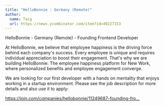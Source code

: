 ```yaml
---
title: "HelloBonnie : Germany (Remote)"
author:
  name: Taig
  url: https://news.ycombinator.com/item?id=40227153
---
```

HelloBonnie - Germany (Remote) - Founding Frontend Developer

At HelloBonnie, we believe that employee happiness is the driving force behind each company&#x27;s success. Every employee is unique and requires individual appreciation to boost their engagement. That&#x27;s why we are building HelloBonnie: The employee happiness platform for New Work, where personalized benefits and employee engagement converge.

We are looking for our first developer with a hands on mentality that enjoys working in a startup environment. Please see the job description for more details and also use it to apply:

<a href="https:&#x2F;&#x2F;join.com&#x2F;companies&#x2F;hellobonnie&#x2F;11249687-founding-frontend-developer-m-f-d" rel="nofollow">https:&#x2F;&#x2F;join.com&#x2F;companies&#x2F;hellobonnie&#x2F;11249687-founding-fro...</a>
